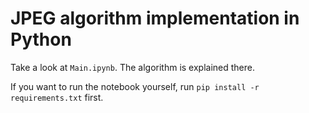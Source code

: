 # JPEG algorithm implementation in Python

Take a look at ```Main.ipynb```. The algorithm is explained there.

If you want to run the notebook yourself, run ```pip install -r requirements.txt``` first.
